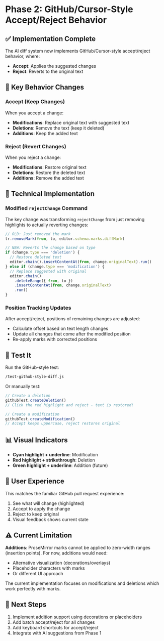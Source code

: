 # Phase 2: GitHub/Cursor-Style Accept/Reject Behavior

## ✅ Implementation Complete

The AI diff system now implements GitHub/Cursor-style accept/reject behavior, where:
- **Accept**: Applies the suggested changes
- **Reject**: Reverts to the original text

## 🎯 Key Behavior Changes

### Accept (Keep Changes)
When you accept a change:
- **Modifications**: Replace original text with suggested text
- **Deletions**: Remove the text (keep it deleted)
- **Additions**: Keep the added text

### Reject (Revert Changes)
When you reject a change:
- **Modifications**: Restore original text
- **Deletions**: Restore the deleted text
- **Additions**: Remove the added text

## 🔧 Technical Implementation

### Modified `rejectChange` Command
The key change was transforming `rejectChange` from just removing highlights to actually reverting changes:

```javascript
// OLD: Just removed the mark
tr.removeMark(from, to, editor.schema.marks.diffMark)

// NEW: Reverts the change based on type
if (change.type === 'deletion') {
  // Restore deleted text
  editor.chain().insertContentAt(from, change.originalText).run()
} else if (change.type === 'modification') {
  // Replace suggested with original
  editor.chain()
    .deleteRange({ from, to })
    .insertContentAt(from, change.originalText)
    .run()
}
```

### Position Tracking Updates
After accept/reject, positions of remaining changes are adjusted:
- Calculate offset based on text length changes
- Update all changes that come after the modified position
- Re-apply marks with corrected positions

## 🧪 Test It

Run the GitHub-style test:
```bash
/test-github-style-diff.js
```

Or manually test:
```javascript
// Create a deletion
githubTest.createDeletion()
// Click the red highlight and reject - text is restored!

// Create a modification  
githubTest.createModification()
// Accept keeps uppercase, reject restores original
```

## 📊 Visual Indicators

- **Cyan highlight + underline**: Modification
- **Red highlight + strikethrough**: Deletion
- **Green highlight + underline**: Addition (future)

## 🎨 User Experience

This matches the familiar GitHub pull request experience:
1. See what will change (highlighted)
2. Accept to apply the change
3. Reject to keep original
4. Visual feedback shows current state

## ⚠️ Current Limitation

**Additions**: ProseMirror marks cannot be applied to zero-width ranges (insertion points). For now, additions would need:
- Alternative visualization (decorations/overlays)
- Placeholder characters with marks
- Or different UI approach

The current implementation focuses on modifications and deletions which work perfectly with marks.

## 🚀 Next Steps

1. Implement addition support using decorations or placeholders
2. Add batch accept/reject for all changes
3. Add keyboard shortcuts for accept/reject
4. Integrate with AI suggestions from Phase 1 